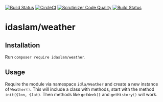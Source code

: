 [![Build Status](https://travis-ci.com/IdasLam/ramverk-weather.svg?branch=main)](https://travis-ci.com/IdasLam/ramverk-weather)
[![CircleCI](https://circleci.com/gh/IdasLam/ramverk-weather.svg?style=svg)](https://app.circleci.com/pipelines/github/IdasLam/ramverk-weather?branch=main)
[![Scrutinizer Code Quality](https://scrutinizer-ci.com/g/IdasLam/ramverk-weather/badges/quality-score.png?b=main)](https://scrutinizer-ci.com/g/IdasLam/ramverk-weather/?branch=main)
[![Build Status](https://scrutinizer-ci.com/g/IdasLam/ramverk-weather/badges/build.png?b=main)](https://scrutinizer-ci.com/g/IdasLam/ramverk-weather/build-status/main)

idaslam/weather
====================
## Installation
Run ```composer require idaslam/weather```.

## Usage
Require the module via namespace `idla/Weather` and create a new instance of `Weather()`. This will include a class with methods, start with the method `init($lon, $lat)`. Then methods like `getWeek()` and `getHistory()` will work.